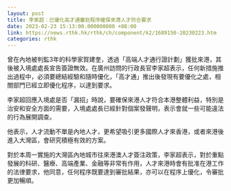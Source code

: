 ```yaml
---
layout: post
title: 李家超：已優化高才通審批程序確保來港人才符合要求
date: 2023-02-23 15:13:00.000000000 +08:00
link: https://news.rthk.hk/rthk/ch/component/k2/1689150-20230223.htm
categories: rthk
---
```


曾在內地被判監3年的科學家賀建奎，透過「高端人才通行證計劃」獲批來港，其後被入境處處長宣告簽證無效。在廣州訪問的行政長官李家超表示，任何新措施推出過程中，必須要總結經驗和隨時優化，「高才通」推出後發現有要優化之處，相關部門已經立即優化程序，以達到要求。

李家超回應入境處是否「漏招」時說，要確保來港人才符合本港整體利益，特別是治安和安全方面的需要，入境處處長已經針對個案發聲明，表示會就一些可能違法的行為展開調查。

他表示，人才流動不單是內地人才，更希望吸引更多國際人才來香港，或者來港後進入大灣區，會研究積極有效的方案。

對於本周一實施的大灣區內地城市往來港澳人才簽注政策，李家超表示，對於重點發展的科研、醫療、高端產業、金融等非常有作用，人才來港時會有批准在港工作的法律要求，他同意，任何程序既要達到審批結果，亦可以在程序上優化，令審批更加暢順。
